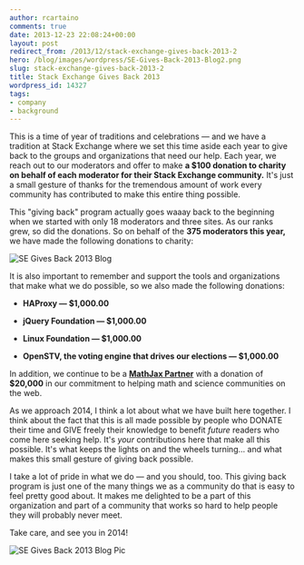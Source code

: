 ```yaml
---
author: rcartaino
comments: true
date: 2013-12-23 22:08:24+00:00
layout: post
redirect_from: /2013/12/stack-exchange-gives-back-2013-2
hero: /blog/images/wordpress/SE-Gives-Back-2013-Blog2.png
slug: stack-exchange-gives-back-2013-2
title: Stack Exchange Gives Back 2013
wordpress_id: 14327
tags:
- company
- background
---
```


This is a time of year of traditions and celebrations — and we have a tradition at Stack Exchange where we set this time aside each year to give back to the groups and organizations that need our help. Each year, we reach out to our moderators and offer to make **a $100 donation to charity on behalf of each moderator for their Stack Exchange community.** It's just a small gesture of thanks for the tremendous amount of work every community has contributed to make this entire thing possible.

This "giving back" program actually goes waaay back to the beginning when we started with only 18 moderators and three sites. As our ranks grew, so did the donations. So on behalf of the **375 moderators this year,** we have made the following donations to charity:

![SE Gives Back 2013 Blog](/blog/images/wordpress/SE-Gives-Back-2013-Blog2.png)

It is also important to remember and support the tools and organizations that make what we do possible, so we also made the following donations:



	
  * **HAProxy — $1,000.00**

	
  * **jQuery Foundation — $1,000.00**

	
  * **Linux Foundation — $1,000.00**

	
  * **OpenSTV, the voting engine that drives our elections — $1,000.00**


In addition, we continue to be a **[MathJax Partner](http://www.mathjax.org/stack-exchange-continues-as-mathjax-partner-2/)** with a donation of **$20,000** in our commitment to helping math and science communities on the web.

As we approach 2014, I think a lot about what we have built here together. I think about the fact that this is all made possible by people who DONATE their time and GIVE freely their knowledge to benefit _future_ readers who come here seeking help. It's _your_ contributions here that make all this possible. It's what keeps the lights on and the wheels turning… and what makes this small gesture of giving back possible.

I take a lot of pride in what we do — and you should, too. This giving back program is just one of the many things we as a community do that is easy to feel pretty good about. It makes me delighted to be a part of this organization and part of a community that works so hard to help people they will probably never meet.

Take care, and see you in 2014!

![SE Gives Back 2013 Blog Pic](/blog/images/wordpress/SE-Gives-Back-2013-Blog-Pic-300x162.png)
